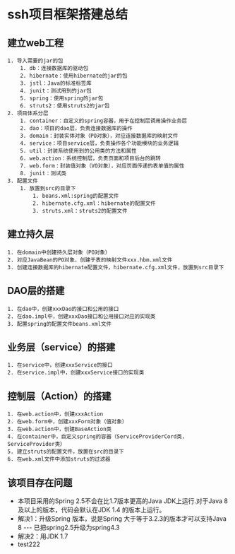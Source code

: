 # ssh项目框架搭建总结

## 建立web工程

	1. 导入需要的jar的包
		1. db：连接数据库的驱动包
		2. hibernate：使用hibernate的jar的包
		3. jstl：Java的标准标签库
		4. junit：测试用到的jar包
		5. spring：使用spring的jar包
		6. struts2：使用struts2的jar包
	2. 项目体系分层
		1. container：自定义的spring容器，用于在控制层调用操作业务层
		2. dao：项目的dao层，负责连接数据库的操作
		3. domain：封装实体对象（PO对象），对应连接数据库的映射文件
		4. service：项目service层，负责操作各个功能模块的业务逻辑
		5. util：封装系统使用到的公用类的方法和属性
		6. web.action：系统控制层，负责页面和项目后台的跳转
		7. web.form：封装值对象（VO对象），对应页面传递的表单值的属性
		8. junit：测试类
	3. 配置文件
		1. 放置到src的目录下
			1. beans.xml:spring的配置文件
			2. hibernate.cfg.xml：hibernate的配置文件
			3. struts.xml：struts2的配置文件
## 建立持久层

	1. 在domain中创建持久层对象（PO对象）
	2. 对应JavaBean的PO对象，创建于表的映射文件xxx.hbm.xml文件
	3. 创建连接数据库的hibernate配置文件，hibernate.cfg.xml文件，放置到src目录下
	
## DAO层的搭建
	1. 在dao中，创建xxxDao的接口和公用的接口
	2. 在dao.impl中，创建xxxDao接口和公用接口对应的实现类
	3. 配置spring的配置文件beans.xml文件
## 业务层（service）的搭建
	1. 在service中，创建xxxService的接口
	2. 在service.impl中，创建xxxService接口的实现类
## 控制层（Action）的搭建
	1. 在web.action中，创建xxxAction
	2. 在web.form中，创建xxxForm对象（值对象）
	3. 在web.action中，创建BaseAction类
	4. 在container中，自定义spring的容器（ServiceProviderCord类，ServiceProvider类）
	5. 建立struts的配置文件，放置在src的目录下
	6. 在web.xml文件中添加struts的过滤器
	
## 该项目存在问题
* 本项目采用的Spring 2.5不会在比1.7版本更高的Java JDK上运行.对于Java 8及以上的版本，代码会默认在JDK 1.4 的版本上运行。
* 解决1：升级Spring 版本，说是Spring 大于等于3.2.3的版本才可以支持Java 8 --- 已把spring2.5升级为spring4.3
* 解决2：用JDK 1.7 
* test222


